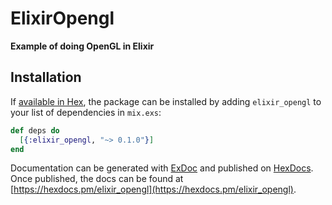 # ElixirOpengl

**Example of doing OpenGL in Elixir**

## Installation

If [available in Hex](https://hex.pm/docs/publish), the package can be installed
by adding `elixir_opengl` to your list of dependencies in `mix.exs`:

```elixir
def deps do
  [{:elixir_opengl, "~> 0.1.0"}]
end
```

Documentation can be generated with [ExDoc](https://github.com/elixir-lang/ex_doc)
and published on [HexDocs](https://hexdocs.pm). Once published, the docs can
be found at [https://hexdocs.pm/elixir_opengl](https://hexdocs.pm/elixir_opengl).


